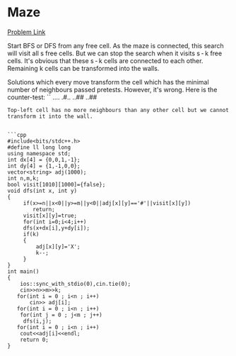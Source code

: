 # Maze

[Problem Link](https://codeforces.com/contest/377/problem/A)

Start BFS or DFS from any free cell. As the maze is connected, this search will visit all s free cells. But we can stop the search when it visits s - k free cells. It's obvious that these s - k cells are connected to each other. Remaining k cells can be transformed into the walls.

Solutions which every move transform the cell which has the minimal number of neighbours passed pretests. However, it's wrong. Here is the counter-test:
``
....
.#..
..##
..##
```
Top-left cell has no more neighbours than any other cell but we cannot transform it into the wall.


```cpp
#include<bits/stdc++.h>
#define ll long long
using namespace std;
int dx[4] = {0,0,1,-1};
int dy[4] = {1,-1,0,0};
vector<string> adj(1000);
int n,m,k;
bool visit[1010][1000]={false};
void dfs(int x, int y)
{
     if(x>=n||x<0||y>=m||y<0||adj[x][y]=='#'||visit[x][y])
        return;
     visit[x][y]=true;
     for(int i=0;i<4;i++)
     dfs(x+dx[i],y+dy[i]);
     if(k)
     {
         adj[x][y]='X';
         k--;
     }
}
int main()
{
    ios::sync_with_stdio(0),cin.tie(0);
    cin>>n>>m>>k;
   for(int i = 0 ; i<n ; i++)
       cin>> adj[i];
   for(int i = 0 ; i<n ; i++)
    for(int j = 0 ; j<m ; j++)
     dfs(i,j);
   for(int i = 0 ; i<n ; i++)
    cout<<adj[i]<<endl;
    return 0;
}
```
